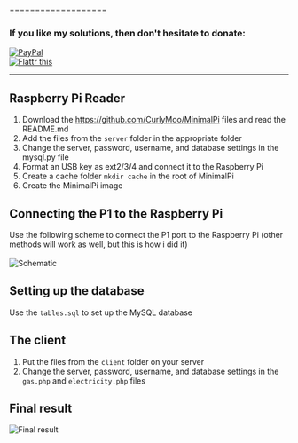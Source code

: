 ===================
### If you like my solutions, then don't hesitate to donate:
<a href="https://www.paypal.com/cgi-bin/webscr?cmd=_donations&business=curlymoo1%40gmail%2ecom&lc=NL&item_name=CurlyMoo&no_note=1&no_shipping=1&currency_code=EUR&bn=PP%2dDonationsBF%3abtn_donateCC_LG%2egif%3aNonHosted" target="_blank">
<img alt="PayPal" title="PayPal" border="0" src="https://www.paypalobjects.com/nl_NL/NL/i/btn/btn_donateCC_LG.gif" ></a><br />
<a href="http://flattr.com/thing/1106962/" target="_blank">
<img src="http://api.flattr.com/button/flattr-badge-large.png" alt="Flattr this" title="Flattr this" border="0" /></a>
<hr>

## Raspberry Pi Reader

1. Download the https://github.com/CurlyMoo/MinimalPi files and read the README.md
2. Add the files from the `server` folder in the appropriate folder
3. Change the server, password, username, and database settings in the mysql.py file
4. Format an USB key as ext2/3/4 and connect it to the Raspberry Pi
5. Create a cache folder `mkdir cache` in the root of MinimalPi
6. Create the MinimalPi image

## Connecting the P1 to the Raspberry Pi
Use the following scheme to connect the P1 port to the Raspberry Pi (other methods will work as well, but this is how i did it)<br /><br />
<img src="http://img208.imageshack.us/img208/3122/awlt.jpg" alt="Schematic" title="Schematic" />

## Setting up the database
Use the `tables.sql` to set up the MySQL database

## The client

1. Put the files from the `client` folder on your server
2. Change the server, password, username, and database settings in the `gas.php` and `electricity.php` files

## Final result

<img src="http://img822.imageshack.us/img822/5246/m54p.jpg" alt="Final result" title="Final result" />
